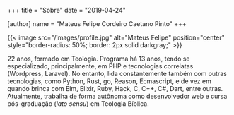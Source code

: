 +++
title = "Sobre"
date = "2019-04-24"

[author]
name = "Mateus Felipe Cordeiro Caetano Pinto"
+++

{{< image src="/images/profile.jpg" alt="Mateus Felipe" position="center" style="border-radius: 50%; border: 2px solid darkgray;" >}}

22 anos, formado em Teologia. Programa há 13 anos, tendo se especializado, principalmente, em PHP e tecnologias correlatas (Wordpress, Laravel). No entanto, lida constantemente também com outras tecnologias, como Python, Rust, go, Reason, Ecmascript, e de vez em quando brinca com Elm, Elixir, Ruby, Hack, C, C++, C#, Dart, entre outras. Atualmente, trabalha de forma autônoma como desenvolvedor web e cursa pós-graduação (*lato sensu*) em Teologia Bíblica.
